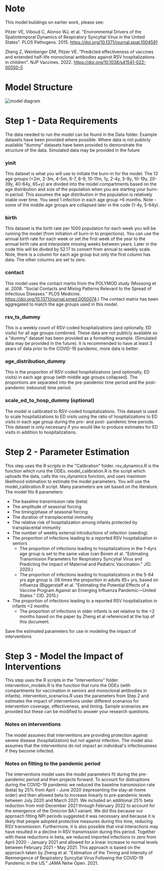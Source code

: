 # Note
This model buildings on earlier work, please see:

Pitzer VE, Viboud C, Alonso WJ, et al. "Environmental Drivers of the Spatiotemporal Dynamics of Respiratory Syncytial Virus in the United States". PLOS Pathogens. 2015. https://doi.org/10.1371/journal.ppat.1004591

Zheng Z, Weinberger DM, Pitzer VE. "Predicted effectiveness of vaccines and extended half-life monoclonal antibodies against RSV hospitalizations in children". NJP Vaccines. 2022. https://doi.org/10.1038/s41541-022-00550-5
# Model Structure 
![model diagram](https://github.com/chelsea-hansen/RSV-Interventions/assets/81387982/025c201c-ed53-4cef-98a7-9fa61370d003)

# Step 1 - Data Requirements 
The data needed to run the model can be found in the Data folder. Example datasets have been provided where possible. Where data is not publicly available "dummy" datasets have been provided to demonstrate the structure of the data. Simulated data may be provided in the future
### yinit
This dataset is what you will use to initiate the burn-in for the model. The 13 age groups (<2m, 2-3m, 4-5m, 6-7, 8-9, 10-11m, 1y, 2-4y, 5-9y, 10-19y, 20-39y, 40-64y, 65+y) are divided into the model compartments based on the age distribution and size of the population when you are starting your burn-in period. This assumes the age distribution in the population is relatively stable over time. You seed 1 infection in each age group >6 months. Note - some of the middle age groups are collapsed later in the code (1-4y, 5-64y). 
### birth 
This dataset is the birth rate per 1000 population for each week you will be running the model (from initiation of burn-in to projections). You can use the annual birth rate for each week or set the first week of the year to the annual birth rate and interpolate missing weeks between years. Later in the code this will be divded by 52.17 to convert from annual to weekly scale. Note, there is a column for each age group but only the first column has data. The other columns are set to zero. 
### contact 
This model uses the contact martix from the POLYMOD study (Mossong et al. 2008. "Social Contacts and Mixing Patterns Relevant to the Spread of Infectious Diseases." PLOS Medicine. https://doi.org/10.1371/journal.pmed.0050074.) The contact matrix has been aggregated to match the age groups used in this model. 
### rsv_ts_dummy
This is a weekly count of RSV-coded hospitalizations (and optionally, ED visits) for all age groups combined. These data are not publicly available so a "dummy" dataset has been provided as a formatting example. (Simulated data may be provided in the future). It is recommended to have at least 3 years of data prior to the COVID-19 pandemic, more data is better. 
### age_distribution_dummy
This is the proporiton of RSV-coded hospitalizations (and optionally, ED visits) in each age group (with middle age groups collapsed). The proportions are separated into the pre-pandemic time period and the post-pandemic (rebound) time period. 
### scale_ed_to_hosp_dummy (optional)
The model is calibrated to RSV-coded hospitalizations. This dataset is used to scale hospitalizations to ED visits using the ratio of hospitalizations to ED visits in each age group during the pre- and post- pandemic time periods. This dataset is only necessary if you would like to produce estimates for ED visits in addition to hospitalizations. 

# Step 2 - Parameter Estimation 
This step uses the R scripts in the "Calibration" folder. rsv_dynamics.R is the function which runs the ODEs. model_calibration.R is the script which uploads the data, calls the rsv_dynamics function, and uses maximum likelihood estimation to estimate the model parameters. You will use the model_calibration.R script. Many parameters are set based on the literature. 
The model fits 8 parameters: 
 - The baseline transmission rate (beta)
 - The amplitude of seasonal forcing
 - The timing/phase of seasonal forcing
 - The duration of transplacental immunity
 - The relative risk of hospitalization among infants protected by transplacental immunity
 - The number of weekly external introductions of infection (seeding)
 - The proportion of infections leading to a reported RSV hospitalization in seniors
   - The proportion of infections leading to hospitalizations in the 1-4yrs age group is set to the same value (van Boven et al. "Estimating Transmission Parameters for Respiratory Syncytial Virus and Predicting the Impact of Maternal and Pediatric Vaccination." JID. 2020.)
   - The proportion of infections leading to hospitalizations in the 5-64 yrs age group is .06 times the proportion in adults 65+ yrs, based on influenza (Biggerstaff et al. "Estimating the Potential Effects of a Vaccine Program Against an Emerging Influenza Pandemic—United States." CID. 2015.)
 - The proportion of infections leading to a reported RSV hospitalization in infants <2 months
   - The proportion of infections in older infants is set relative to the <2 months based on the paper by Zheng et al referenced at the top of this document.
  
Save the estimated parameters for use in modeling the impact of interventions

# Step 3 - Model the Impact of Interventions 
This step uses the R scripts in the "Interventions" folder. intervention_models.R is the function that runs the ODEs (with compartments for vaccination in seniors and monoclonal antibodies in infants). intervention_scenarios.R uses the parameters from Step 2 and estimates the impact of interventions under different scenarios for intervention coverage, effectiveness, and timing. Sample scenarios are provided but these can be modified to answer your research questions. 

### Notes on interventions 
The model assumes that interventions are providing protection against severe disease (hospitalization) but not against infection. The model also assumes that the interventions do not impact an individual's infectiousness if they become infected. 

### Notes on fitting to the pandemic period 
The interventions model uses the model parameters fit during the pre-pandemic period and then projects forward. To account for distruptions during the COVID-19 pandemic we reduced the baseline transmission rate (beta) by 25% from April - June 2020 (representing the stay-at-home order) and then allowed beta to increase linearly to pre-pandemic levels between July 2020 and March 2021. We included an additional 25% beta reduction from mid-December 2021 through February 2022 to account for the emergence of the Omicron BA.1 variant. We did this because our approach fitting NPI periods suggested it was necessary and because it is likely that people adopted protective measures during this time, reducing RSV transmission. Furthermore, it is also possible that viral interactions may have resulted in a decline in RSV transmission during this period. Together with these reductions in beta, we reduced imported infections to zero from April 2020 - January 2021 and allowed for a linear increase to normal levels between February 2021 - May 2021. This approach is based on the approach taken by Zheng et al. "Estimation of the Timing and Intensity of Reemergence of Respiratory Syncytial Virus Following the COVID-19 Pandemic in the US." JAMA Netw Open. 2021. 
